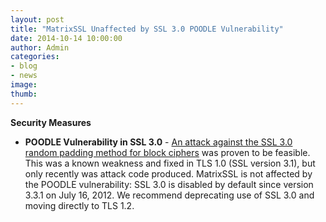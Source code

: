 ```yaml
---
layout: post
title: "MatrixSSL Unaffected by SSL 3.0 POODLE Vulnerability"
date: 2014-10-14 10:00:00
author: Admin
categories:
- blog
- news
image:
thumb:
---
```

<b>Security Measures</b>
<ul>
<li><b>POODLE Vulnerability in SSL 3.0</b> - <a href="https://www.imperialviolet.org/2014/10/14/poodle.html" target='_new'>An attack against the SSL 3.0 random padding method for block ciphers</a> was proven to be feasible. This was a known weakness and fixed in TLS 1.0 (SSL version 3.1), but only recently was attack code produced. MatrixSSL is not affected by the POODLE vulnerability: SSL 3.0 is disabled by default since version 3.3.1 on July 16, 2012. We recommend deprecating use of SSL 3.0 and moving directly to TLS 1.2.
</li>
</ul>
<br/>
